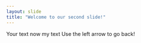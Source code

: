 ```yaml
---
layout: slide
title: "Welcome to our second slide!"
---
```

Your text now my text
Use the left arrow to go back!
